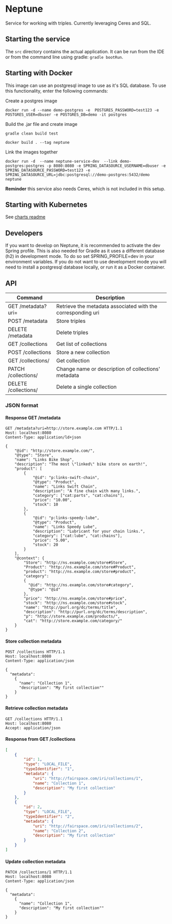 # Neptune
Service for working with triples. Currently leveraging Ceres and SQL.

## Starting the service
The `src` directory contains the actual application. It can be run from the IDE or from the command line
using gradle: `gradle bootRun`.

## Starting with Docker
This image can use an postgresql image to use as it's SQL database. To use this functionality, enter the following commands:

Create a postgres image

`docker run -d --name demo-postgres -e  POSTGRES_PASSWORD=test123 -e POSTGRES_USER=dbuser -e POSTGRES_DB=demo -it postgres`

Build the .jar file and create image

`gradle clean build test`

`docker build . --tag neptune`

Link the images together

`docker run -d  --name neptune-service-dev  --link demo-postgres:postgres -p 8080:8080 -e SPRING_DATASOURCE_USERNAME=dbuser -e SPRING_DATASOURCE_PASSWORD=test123 -e SPRING_DATASOURCE_URL=jdbc:postgresql://demo-postgres:5432/demo neptune`

**Reminder** this service also needs Ceres, which is not included in this setup.

## Starting with Kubernetes

See [charts readme](/charts/neptune/README.md)

## Developers

If you want to develop on Neptune, it is recommended to activate the dev Spring profile. This is also needed for Gradle as
it uses a different database (h2) in development mode. To do so set SPRING_PROFILE=dev in your environment variables.
If you do not want to use development mode you will need to install a postgresql database locally, or run it as a Docker 
container.

## API

| Command | Description |
| --- | --- |
| GET /metadata?uri=|Retrieve the metadata associated with the corresponding uri |
| POST /metadata| Store triples |
| DELETE /metadata| Delete triples |
| GET /collections | Get list of collections |
| POST /collections | Store a new collection |
| GET /collections/<id> | Get collection |
| PATCH /collections/<id> | Change name or description of collections' metadata |
| DELETE /collections/<id> | Delete a single collection |


### JSON format

#### Response GET /metadata
```
GET /metadata?uri=http://store.example.com HTTP/1.1
Host: localhost:8080
Content-Type: application/ld+json

{
    "@id": "http://store.example.com/",
    "@type": "Store",
    "name": "Links Bike Shop",
    "description": "The most \"linked\" bike store on earth!",
    "product": [
        {
            "@id": "p:links-swift-chain",
            "@type": "Product",
            "name": "Links Swift Chain",
            "description": "A fine chain with many links.",
            "category": ["cat:parts", "cat:chains"],
            "price": "10.00",
            "stock": 10
        },
        {
            "@id": "p:links-speedy-lube",
            "@type": "Product",
            "name": "Links Speedy Lube",
            "description": "Lubricant for your chain links.",
            "category": ["cat:lube", "cat:chains"],
            "price": "5.00",
            "stock": 20
        }
    ],
    "@context": {
        "Store": "http://ns.example.com/store#Store",
        "Product": "http://ns.example.com/store#Product",
        "product": "http://ns.example.com/store#product",
        "category":
        {
          "@id": "http://ns.example.com/store#category",
          "@type": "@id"
        },
        "price": "http://ns.example.com/store#price",
        "stock": "http://ns.example.com/store#stock",
        "name": "http://purl.org/dc/terms/title",
        "description": "http://purl.org/dc/terms/description",
        "p": "http://store.example.com/products/",
        "cat": "http://store.example.com/category/"
    }
}
```

#### Store collection metadata

```
POST /collections HTTP/1.1
Host: localhost:8080
Content-Type: application/json

{
  "metadata": 
    {
      "name": "Collection 1",
      "description": "My first collection""
    }
}
```

#### Retrieve collection metadata

```
GET /collections HTTP/1.1
Host: localhost:8080
Accept: application/json

```

#### Response from GET /collections

```json
[
    {
        "id": 1,
        "type": "LOCAL_FILE",
        "typeIdentifier": "1",
        "metadata": {
            "uri": "http://fairspace.com/iri/collections/1",
            "name": "Collection 1",
            "description": "My first collection"
        }
    },
    {
        "id": 2,
        "type": "LOCAL_FILE",
        "typeIdentifier": "2",
        "metadata": {
            "uri": "http://fairspace.com/iri/collections/2",
            "name": "Collection 2",
            "description": "My first collection"
        }
    }
]

```

#### Update collection metadata

```
PATCH /collections/1 HTTP/1.1
Host: localhost:8080
Content-Type: application/json

{
  "metadata": 
    {
      "name": "Collection 1",
      "description": "My first collection""
    }
}
```
